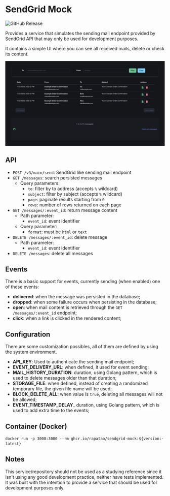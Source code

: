 # SendGrid Mock

![GitHub Release](https://img.shields.io/github/v/release/rapatao/sendgrid-mock)

Provides a service that simulates the sending mail endpoint provided by SendGrid API that may only be used for
development purposes.

It contains a simple UI where you can see all received mails, delete or check its content.

![UI Screenshot](screenshot.png)

## API

* `POST /v3/main/send`: SendGrid like sending mail endpoint
* `GET /messages`: search persisted messages
  * Query parameters:
    * `to`: filter by to address (accepts `%` wildcard)
    * `subject`: filter by subject (accepts `%` wildcard)
    * `page`: paginate results starting from `0`
    * `rows`: number of rows returned on each page
* `GET /messages/:event_id`: return message content
  * Path parameter:
    * `event_id`: event identifier
  * Query parameter:
    * `format`: must be `html` or `text`
* `DELETE /messages/:event_id`: delete message
  * Path parameter:
    * `event_id`: event identifier
* `DELETE /messages`: delete all messages

## Events

There is a basic support for events, currently sending (when enabled) one of these events:

* **delivered**: when the message was persisted in the database;
* **dropped**: when some failure occurs when persisting in the database;
* **open**: when mail content is retrieved through the `GET /messages/:event_id` endpoint;
* **click**: when a link is clicked in the rendered content;

## Configuration

There are some customization possibles, all of them are defined by using the system environment.

* **API_KEY**: Used to authenticate the sending mail endpoint;
* **EVENT_DELIVERY_URL**: when defined, it used for event sending;
* **MAIL_HISTORY_DURATION**: duration, using Golang pattern, which is used to delete messages older than that duration;
* **STORAGE_FILE**: when defined, instead of creating a randomized temporary file, the given file name will be used;
* **BLOCK_DELETE_ALL**: when value is `true`, deleting all messages will not be allowed;
* **EVENT_TIMESTAMP_DELAY**_ duration, using Golang pattern, which is used to add extra time to the events;

## Container (Docker)

```shell
docker run -p 3000:3000 --rm ghcr.io/rapatao/sendgrid-mock:${version:-latest}
```

## Notes

This service/repository should not be used as a studying reference since it isn't using any good development practice,
neither have tests implemented. It was built with the intention to provide a service that should be used for development
purposes only.
